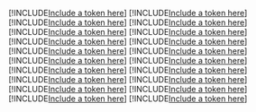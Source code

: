 [!INCLUDE[Include a token here](refs1534388069877/r1.md)]
[!INCLUDE[Include a token here](refs1534388069877/r2.md)]
[!INCLUDE[Include a token here](refs1534388069877/r3.md)]
[!INCLUDE[Include a token here](refs1534388069877/r4.md)]
[!INCLUDE[Include a token here](refs1534388069877/r5.md)]
[!INCLUDE[Include a token here](refs1534388069877/r6.md)]
[!INCLUDE[Include a token here](refs1534388069877/r7.md)]
[!INCLUDE[Include a token here](refs1534388069877/r8.md)]
[!INCLUDE[Include a token here](refs1534388069877/r9.md)]
[!INCLUDE[Include a token here](refs1534388069877/r10.md)]
[!INCLUDE[Include a token here](refs1534388069877/r11.md)]
[!INCLUDE[Include a token here](refs1534388069877/r12.md)]
[!INCLUDE[Include a token here](refs1534388069877/r13.md)]
[!INCLUDE[Include a token here](refs1534388069877/r14.md)]
[!INCLUDE[Include a token here](refs1534388069877/r15.md)]
[!INCLUDE[Include a token here](refs1534388069877/r16.md)]
[!INCLUDE[Include a token here](refs1534388069877/r17.md)]
[!INCLUDE[Include a token here](refs1534388069877/r18.md)]
[!INCLUDE[Include a token here](refs1534388069877/r19.md)]
[!INCLUDE[Include a token here](refs1534388069877/r20.md)]